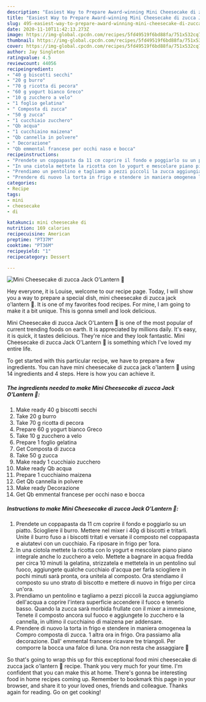 ```yaml
---
description: "Easiest Way to Prepare Award-winning Mini Cheesecake di zucca Jack O&amp;#39;Lantern 🎃"
title: "Easiest Way to Prepare Award-winning Mini Cheesecake di zucca Jack O&amp;#39;Lantern 🎃"
slug: 495-easiest-way-to-prepare-award-winning-mini-cheesecake-di-zucca-jack-o-and-39-lantern
date: 2020-11-10T11:42:13.273Z
image: https://img-global.cpcdn.com/recipes/5fd49519f6bd88fa/751x532cq70/mini-cheesecake-di-zucca-jack-olantern-🎃-recipe-main-photo.jpg
thumbnail: https://img-global.cpcdn.com/recipes/5fd49519f6bd88fa/751x532cq70/mini-cheesecake-di-zucca-jack-olantern-🎃-recipe-main-photo.jpg
cover: https://img-global.cpcdn.com/recipes/5fd49519f6bd88fa/751x532cq70/mini-cheesecake-di-zucca-jack-olantern-🎃-recipe-main-photo.jpg
author: Jay Singleton
ratingvalue: 4.5
reviewcount: 44056
recipeingredient:
- "40 g biscotti secchi"
- "20 g burro"
- "70 g ricotta di pecora"
- "60 g yogurt bianco Greco"
- "10 g zucchero a velo"
- "1 foglio gelatina"
- " Composta di zucca"
- "50 g zucca"
- "1 cucchiaio zucchero"
- "Qb acqua"
- "1 cucchiaino maizena"
- "Qb cannella in polvere"
- " Decorazione"
- "Qb emmental francese per occhi naso e bocca"
recipeinstructions:
- "Prendete un coppapasta da 11 cm coprire il fondo e poggiarlo su un piatto. Sciogliere il burro. Mettere nel mixer i 40g di biscotti e tritarli. Unite il burro fuso a i biscotti tritati e versate il composto nel coppapasta e aiutatevi con un cucchiaio. Fa riposare in frigo per 1ora."
- "In una ciotola mettete la ricotta con lo yogurt e mescolare piano piano integrale anche lo zucchero a velo. Mettete a bagnare in acqua fredda per circa 10 minuti la gelatina, strizzatela e mettetela in un pentolino sul fuoco, aggiungete qualche cucchiaio d&#39;acqua per farla sciogliere in pochi minuti sarà pronta, ora unitela al composto. Ora stendiamo il composto su uno strato di biscotto e mettere di nuovo in frigo per circa un&#39;ora."
- "Prendiamo un pentolino e tagliamo a pezzi piccoli la zucca aggiungiamo dell&#39;acqua a coprire l&#39;intera superficie accendere il fuoco e tenerlo basso. Quando la zucca sarà morbida frullate con il mixer a immesione, Tenete il composto ancora sul fuoco e aggiungete lo zucchero e la cannella, in ultimo il cucchiaino di maizena per addensare."
- "Prendere di nuovo la torta in frigo e stendere in maniera omogenea la Compro composta di zucca. 1 altra ora in frigo. Ora passiamo alla decorazione. Dall&#39; emmental francese ricavare tre triangoli. Per comporre la bocca una falce di luna. Ora non resta che assaggiare 🎃"
categories:
- Recipe
tags:
- mini
- cheesecake
- di

katakunci: mini cheesecake di 
nutrition: 169 calories
recipecuisine: American
preptime: "PT37M"
cooktime: "PT36M"
recipeyield: "1"
recipecategory: Dessert

---
```



![Mini Cheesecake di zucca Jack O&#39;Lantern 🎃](https://img-global.cpcdn.com/recipes/5fd49519f6bd88fa/751x532cq70/mini-cheesecake-di-zucca-jack-olantern-🎃-recipe-main-photo.jpg)

Hey everyone, it is Louise, welcome to our recipe page. Today, I will show you a way to prepare a special dish, mini cheesecake di zucca jack o&#39;lantern 🎃. It is one of my favorites food recipes. For mine, I am going to make it a bit unique. This is gonna smell and look delicious.



Mini Cheesecake di zucca Jack O&#39;Lantern 🎃 is one of the most popular of current trending foods on earth. It is appreciated by millions daily. It's easy, it is quick, it tastes delicious. They're nice and they look fantastic. Mini Cheesecake di zucca Jack O&#39;Lantern 🎃 is something which I've loved my entire life.


To get started with this particular recipe, we have to prepare a few ingredients. You can have mini cheesecake di zucca jack o&#39;lantern 🎃 using 14 ingredients and 4 steps. Here is how you can achieve it.

<!--inarticleads1-->

##### The ingredients needed to make Mini Cheesecake di zucca Jack O&#39;Lantern 🎃:

1. Make ready 40 g biscotti secchi
1. Take 20 g burro
1. Take 70 g ricotta di pecora
1. Prepare 60 g yogurt bianco Greco
1. Take 10 g zucchero a velo
1. Prepare 1 foglio gelatina
1. Get  Composta di zucca
1. Take 50 g zucca
1. Make ready 1 cucchiaio zucchero
1. Make ready Qb acqua
1. Prepare 1 cucchiaino maizena
1. Get Qb cannella in polvere
1. Make ready  Decorazione
1. Get Qb emmental francese per occhi naso e bocca




<!--inarticleads2-->

##### Instructions to make Mini Cheesecake di zucca Jack O&#39;Lantern 🎃:

1. Prendete un coppapasta da 11 cm coprire il fondo e poggiarlo su un piatto. Sciogliere il burro. Mettere nel mixer i 40g di biscotti e tritarli. Unite il burro fuso a i biscotti tritati e versate il composto nel coppapasta e aiutatevi con un cucchiaio. Fa riposare in frigo per 1ora.
1. In una ciotola mettete la ricotta con lo yogurt e mescolare piano piano integrale anche lo zucchero a velo. Mettete a bagnare in acqua fredda per circa 10 minuti la gelatina, strizzatela e mettetela in un pentolino sul fuoco, aggiungete qualche cucchiaio d&#39;acqua per farla sciogliere in pochi minuti sarà pronta, ora unitela al composto. Ora stendiamo il composto su uno strato di biscotto e mettere di nuovo in frigo per circa un&#39;ora.
1. Prendiamo un pentolino e tagliamo a pezzi piccoli la zucca aggiungiamo dell&#39;acqua a coprire l&#39;intera superficie accendere il fuoco e tenerlo basso. Quando la zucca sarà morbida frullate con il mixer a immesione, Tenete il composto ancora sul fuoco e aggiungete lo zucchero e la cannella, in ultimo il cucchiaino di maizena per addensare.
1. Prendere di nuovo la torta in frigo e stendere in maniera omogenea la Compro composta di zucca. 1 altra ora in frigo. Ora passiamo alla decorazione. Dall&#39; emmental francese ricavare tre triangoli. Per comporre la bocca una falce di luna. Ora non resta che assaggiare 🎃




So that's going to wrap this up for this exceptional food mini cheesecake di zucca jack o&#39;lantern 🎃 recipe. Thank you very much for your time. I'm confident that you can make this at home. There's gonna be interesting food in home recipes coming up. Remember to bookmark this page in your browser, and share it to your loved ones, friends and colleague. Thanks again for reading. Go on get cooking!
